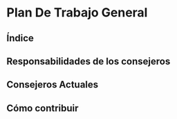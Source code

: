# Plan De Trabajo General
 
## Índice

## Responsabilidades de los consejeros

## Consejeros Actuales

## Cómo contribuir
